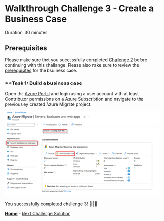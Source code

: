# Walkthrough Challenge 3 - Create a Business Case

Duration: 30 minutes

## Prerequisites

Please make sure thet you successfully completed [Challenge 2](../challenge-2/solution.md) before continuing with this challange.
Please also nake sure to review the [prerequisites](https://learn.microsoft.com/en-us/azure/migrate/how-to-build-a-business-case#prerequisites) for the bsuiness case.

### **Task 1: Build a business case 

Open the [Azure Portal](https://portal.azure.com) and login using a user account with at least Contributor permissions on a Azure Subscription and navigate to the previousley created Azure Migrate project.

![image](./img/bc1.png)



You successfully completed challenge 3! 🚀🚀🚀


 **[Home](../../Readme.md)** - [Next Challenge Solution](../challenge-4/solution.md)
